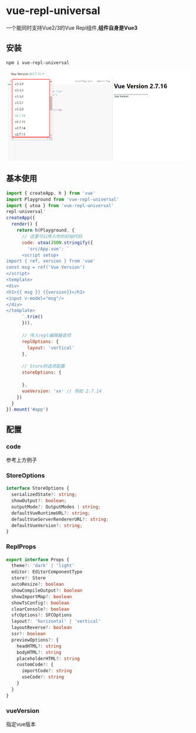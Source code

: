 # vue-repl-universal

一个能同时支持Vue2/3的Vue Repl组件,**组件自身是Vue3**

## 安装
```
npm i vue-repl-universal
```

![图片](https://raw.githubusercontent.com/fyhhub/imgs/main/image.png)
## 基本使用


```js
import { createApp, h } from 'vue'
import Playground from 'vue-repl-universal'
import { utoa } from 'vue-repl-universal'
repl-universal'
createApp({
  render() {
    return h(Playground, {
      // 这里可以传入你的初始代码
      code: utoa(JSON.stringify({
        'src/App.vue': `
      <script setup>
import { ref, version } from 'vue'
const msg = ref('Vue Version')
</script>
<template>
<div>
<h1>{{ msg }} {{version}}</h1>
<input v-model="msg"/>
</div>
</template>
      `.trim()
      })),

      // 传入repl编辑器选项
      replOptions: {
        layout: 'vertical'
      },

      // Store的选项配置
      storeOptions: {

      },
      vueVersion: 'xx' // 例如 2.7.14
    })
  }
}).mount('#app')
```


## 配置

### code
参考上方例子

### StoreOptions

```ts
interface StoreOptions {
  serializedState?: string;
  showOutput?: boolean;
  outputMode?: OutputModes | string;
  defaultVueRuntimeURL?: string;
  defaultVueServerRendererURL?: string;
  defaultVueVersion?: string;
}
```

### ReplProps
```ts
export interface Props {
  theme?: 'dark' | 'light'
  editor: EditorComponentType
  store?: Store
  autoResize?: boolean
  showCompileOutput?: boolean
  showImportMap?: boolean
  showTsConfig?: boolean
  clearConsole?: boolean
  sfcOptions?: SFCOptions
  layout?: 'horizontal' | 'vertical'
  layoutReverse?: boolean
  ssr?: boolean
  previewOptions?: {
    headHTML?: string
    bodyHTML?: string
    placeholderHTML?: string
    customCode?: {
      importCode?: string
      useCode?: string
    }
  }
}
```

### vueVersion
指定vue版本
